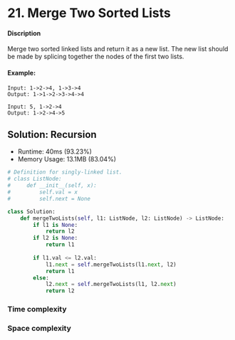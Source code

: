 # 21. Merge Two Sorted Lists

#### Discription

Merge two sorted linked lists and return it as a new list. The new list should be made by splicing together the nodes of the first two lists.

#### Example:

```
Input: 1->2->4, 1->3->4
Output: 1->1->2->3->4->4

Input: 5, 1->2->4
Output: 1->2->4->5
```

## Solution: Recursion

- Runtime: 40ms (93.23%)
- Memory Usage: 13.1MB (83.04%)

```python
# Definition for singly-linked list.
# class ListNode:
#     def __init__(self, x):
#         self.val = x
#         self.next = None

class Solution:
    def mergeTwoLists(self, l1: ListNode, l2: ListNode) -> ListNode:
        if l1 is None:
            return l2
        if l2 is None:
            return l1
        
        if l1.val <= l2.val:
            l1.next = self.mergeTwoLists(l1.next, l2)
            return l1
        else:
            l2.next = self.mergeTwoLists(l1, l2.next)
            return l2
```

### Time complexity

### Space complexity
